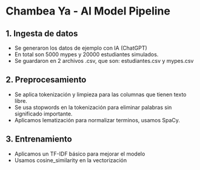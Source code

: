 # Chambea Ya - AI Model Pipeline

## 1. Ingesta de datos
- Se generaron los datos de ejemplo con IA (ChatGPT)
- En total son 5000 mypes y 20000 estudiantes simulados.
- Se guardaron en 2 archivos .csv, que son: estudiantes.csv y mypes.csv

## 2. Preprocesamiento
- Se aplica tokenización y limpieza para las columnas que tienen texto libre.
- Se usa stopwords en la tokenización para eliminar palabras sin significado importante.
- Aplicamos lematización para normalizar terminos, usamos SpaCy.

## 3. Entrenamiento
- Aplicamos un TF-IDF básico para mejorar el modelo
- Usamos cosine_similarity en la vectorización